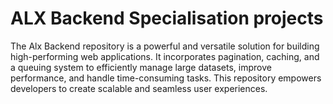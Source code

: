 # ALX Backend Specialisation projects
The Alx Backend repository is a powerful and versatile solution for building high-performing web applications. It incorporates pagination, caching, and a queuing system to efficiently manage large datasets, improve performance, and handle time-consuming tasks. This repository empowers developers to create scalable and seamless user experiences.

